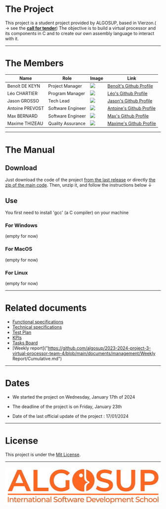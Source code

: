 # The Project

This project is a student project provided by ALGOSUP, based in Vierzon.( → see the [**call for tender**](/documents/.data/Call_for_tender_-_2023-2024_Project_3_Virtual_Processor.pdf))
The objective is to build a virtual processor and its components in C and to create our own assembly language to interact with it.

<hr>

# The Members

| Name            | Role              | Image                                                        | Link                                                         |
| ---------------- | ----------------- | ------------------------------------------------------------ | ------------------------------------------------------------ |
| Benoît DE KEYN | Project Manager   | <img src="https://avatars.githubusercontent.com/u/146000855" width="150px"> | [Benoît\'s Github Profile](https://github.com/benoitdekeyn-algosup) |
| Léo CHARTIER    | Program Manager   | <img src="https://avatars.githubusercontent.com/u/91249751" width="150px"> | [Léo\'s Github Profile](https://github.com/leo-chartier) |
| Jason GROSSO    | Tech Lead         | <img src="https://avatars.githubusercontent.com/u/114397870" width="150px"> | [Jason\'s Github Profile](https://github.com/jasonGROSSO) |
| Antoine PREVOST | Software Engineer | <img src="https://avatars.githubusercontent.com/u/81081224" width="150px"> | [Antoine\'s Github Profile](https://github.com/TechXplorerFR) |
| Max BERNARD     | Software Engineer | <img src="https://avatars.githubusercontent.com/u/80251657?" width="150px"> | [Max\'s Github Profile](https://github.com/maxbernard3) |
| Maxime THIZEAU  | Quality Assurance | <img src="https://avatars.githubusercontent.com/u/145995586" width="150px"> | [Maxime\'s Github Profile](https://github.com/MaximeTAlgosup) |

<hr>

# The Manual

## Download

Just download the code of the project [from the last release](https://github.com/algosup/2023-2024-project-3-virtual-processor-team-4/releases) or directly [the zip of the main code](https://github.com/algosup/2023-2024-project-3-virtual-processor-team-4/archive/refs/heads/main.zip).
Then, unzip it, and follow the instructions below ↓

## Use

You first need to install 'gcc' (a C compiler) on your machine

### For Windows

(empty for now)

### For MacOS

(empty for now)

### For Linux

(empty for now)

<hr>

# Related documents

- [Functional specifications](https://github.com/algosup/2023-2024-project-3-virtual-processor-team-4/blob/main/documents/functional/functionalSpecification.md)
- [Technical specifications](https://github.com/algosup/2023-2024-project-3-virtual-processor-team-4/blob/main/documents/technical/technicalSpecification.md)
- [Test Plan](https://github.com/algosup/2023-2024-project-3-virtual-processor-team-4/blob/main/documents/QA/testPlan.md)
- [KPIs](https://algosup-my.sharepoint.com/:x:/r/personal/benoit_dekeyn_algosup_com/_layouts/15/doc2.aspx?sourcedoc=%7BA6E7D73D-0366-4F0D-A4B7-932DC4AE6EF2%7D&file=Livre.xlsx&action=editnew&mobileredirect=true&wdNewAndOpenCt=1705502980352&ct=1705502980709&wdOrigin=OFFICECOM-WEB.MAIN.NEW&wdPreviousSessionSrc=HarmonyWeb&wdPreviousSession=67a6512f-83b6-47d1-a15c-38e269217ee2&cid=0ee4bf9b-ef3d-4f55-9a31-d0b5b0c875d8)
- [Tasks Board](https://trello.com/b/fyHkoXl9/virtual-processor-team-4)
- [Weekly report]("https://github.com/algosup/2023-2024-project-3-virtual-processor-team-4/blob/main/documents/management/Weekly Report/Cumulative.md")

<hr>

# Dates

- We started the project on Wednesday, January 17th of 2024

- The deadline of the project is on Friday, January 23th

- Date of the last official update of the project : 17/01/2024

<hr>

# License

This project is under the [Mit License](LICENSE).

<hr>
<img src="documents/.data/pictures/algosup-logo.png" width="750px">
